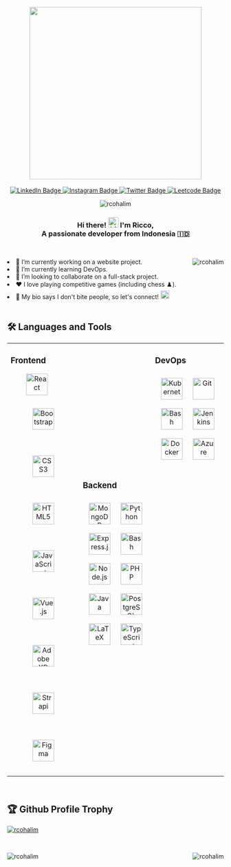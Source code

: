 <div id="header" align="center">
<!--   <img src="https://media.giphy.com/media/f3iwJFOVOwuy7K6FFw/giphy.gif" width="400"/> -->
  <img src="https://media.tenor.com/M4aaIwPdXw0AAAAd/dorian-hooky.gif" width="400"/>

  <br>
  <br>
  
  <div id="badges">
    <a href="https://www.linkedin.com/riccohalim"> <img src="https://img.shields.io/badge/LinkedIn-blue?style=for-the-badge&logo=linkedin&logoColor=white" alt="LinkedIn Badge"/> </a>
    <a href="https://www.instagram.com/riccop13"> <img src="https://img.shields.io/badge/Instagram-red?style=for-the-badge&logo=instagram&logoColor=white" alt="Instagram Badge"/> </a>
    <a href="https://twitter.com/itsbigtummy"> <img src="https://img.shields.io/badge/Twitter-blue?style=for-the-badge&logo=twitter&logoColor=white" alt="Twitter Badge"/> </a>
    <a href="https://www.leetcode.com/bigtummy"> <img src="https://img.shields.io/badge/LeetCode-54039A?style=for-the-badge&logo=LeetCode&logoColor=#d16c06" alt="Leetcode Badge"/> </a>
  </div>

  <p> <img src="https://komarev.com/ghpvc/?username=rcohalim&label=Profile%20views&color=ff8040&style=flat" alt="rcohalim" /> </p>
</div>

<h3 align="center">
  Hi there! <img src="https://user-images.githubusercontent.com/1303154/88677602-1635ba80-d120-11ea-84d8-d263ba5fc3c0.gif" width="24px" alt="hi">  I'm Ricco,
  <br> 
  A passionate developer from Indonesia 🇮🇩
</h3>

<br>

<div>
  <div align="center">
<!--     <img src="https://media.tenor.com/M4aaIwPdXw0AAAAd/dorian-hooky.gif" width="400" align="right"/> -->
    <p><img align="right" src="https://github-readme-stats.vercel.app/api/top-langs?username=rcohalim&show_icons=true&locale=en&layout=compact&theme=tokyonight&hide_border=true" alt="rcohalim" /></p>
  </div>
  <li>
    🔭 I’m currently working on a website project.
  </li> 
  <li>
    🌱 I’m currently learning DevOps.
  </li>
  <li>
    👯 I’m looking to collaborate on a full-stack project.
  </li>
  <li>
    ❤️ I love playing competitive games (including chess ♟️).
  </li>
  <li valign="center">
    🍻 My bio says I don't bite people, so let's connect! <img src="https://cdn3.emoji.gg/emojis/8155_1LeftArrow.gif" width="20px" height="20px">
  </li>
</div>

<br>



## :hammer_and_wrench: Languages and Tools
<table>
  <tr>
    <td valign="top" width="33%">
      <h3>Frontend</h3>  
      <div align="center">
        <a href="https://reactjs.org/" target="_blank"><img style="margin-right: 30px" src="https://profilinator.rishav.dev/skills-assets/react-original-wordmark.svg" alt="React" height="50" /></a>  
        <a href="https://getbootstrap.com/docs/3.4/javascript/" target="_blank"><img style="margin: 30px" src="https://profilinator.rishav.dev/skills-assets/bootstrap-plain.svg" alt="Bootstrap" height="50" /></a>  
        <a href="https://www.w3schools.com/css/" target="_blank"><img style="margin: 30px" src="https://profilinator.rishav.dev/skills-assets/css3-original-wordmark.svg" alt="CSS3" height="50" /></a>  
        <a href="https://en.wikipedia.org/wiki/HTML5" target="_blank"><img style="margin: 30px" src="https://profilinator.rishav.dev/skills-assets/html5-original-wordmark.svg" alt="HTML5" height="50" /></a>  
        <a href="https://www.javascript.com/" target="_blank"><img style="margin: 30px" src="https://profilinator.rishav.dev/skills-assets/javascript-original.svg" alt="JavaScript" height="50" /></a>  
        <a href="https://vuejs.org/" target="_blank"><img style="margin: 30px" src="https://profilinator.rishav.dev/skills-assets/vuejs-original-wordmark.svg" alt="Vue.js" height="50" /></a>  
        <a href="https://www.adobe.com/in/products/xd.html" target="_blank"><img style="margin: 30px" src="https://profilinator.rishav.dev/skills-assets/adobexd.png" alt="Adobe XD" height="50" /></a>  
        <a href="https://www.strapi.io/" target="_blank"><img style="margin: 30px" src="https://profilinator.rishav.dev/skills-assets/strapi.svg" alt="Strapi" height="50" /></a>  
        <a href="https://www.figma.com/" target="_blank"><img style="margin: 30px" src="https://profilinator.rishav.dev/skills-assets/figma-icon.svg" alt="Figma" height="50" /></a>  
      </div>
    </td>
    
  <td valign="center" width="33%">
      <h3>Backend</h3>  
      <div align="center">  
        <a href="https://www.mongodb.com/" target="_blank"><img style="margin: 10px" src="https://profilinator.rishav.dev/skills-assets/mongodb-original-wordmark.svg" alt="MongoDB" height="50" /></a>  
        <a href="https://www.python.org/" target="_blank"><img style="margin: 10px" src="https://profilinator.rishav.dev/skills-assets/python-original.svg" alt="Python" height="50" /></a>  
        <a href="https://expressjs.com/" target="_blank"><img style="margin: 10px" src="https://profilinator.rishav.dev/skills-assets/express-original-wordmark.svg" alt="Express.js" height="50" /></a>  
        <a href="https://www.gnu.org/software/bash/" target="_blank"><img style="margin: 10px" src="https://profilinator.rishav.dev/skills-assets/gnu_bash-icon.svg" alt="Bash" height="50" /></a>  
        <a href="https://nodejs.org/" target="_blank"><img style="margin: 10px" src="https://profilinator.rishav.dev/skills-assets/nodejs-original-wordmark.svg" alt="Node.js" height="50" /></a>  
        <a href="https://www.php.net/" target="_blank"><img style="margin: 10px" src="https://profilinator.rishav.dev/skills-assets/php-original.svg" alt="PHP" height="50" /></a>  
        <a href="https://www.java.com/" target="_blank"><img style="margin: 10px" src="https://profilinator.rishav.dev/skills-assets/java-original-wordmark.svg" alt="Java" height="50" /></a>  
        <a href="https://www.postgresql.org/" target="_blank"><img style="margin: 10px" src="https://profilinator.rishav.dev/skills-assets/postgresql-original-wordmark.svg" alt="PostgreSQL" height="50" /></a>  
        <a href="https://www.latex-project.org/" target="_blank"><img style="margin: 10px" src="https://profilinator.rishav.dev/skills-assets/latex.png" alt="LaTeX" height="50" /></a>  
        <a href="https://www.typescriptlang.org/" target="_blank"><img style="margin: 10px" src="https://profilinator.rishav.dev/skills-assets/typescript-original.svg" alt="TypeScript" height="50" /></a>  
      </div>
  </td>
  
  <td valign="top" width="33%">
    <h3>DevOps</h3>
    <div align="center">  
      <a href="https://kubernetes.io/" target="_blank"><img style="margin: 10px" src="https://profilinator.rishav.dev/skills-assets/kubernetes-icon.svg" alt="Kubernetes" height="50" /></a>  
      <a href="https://github.com/" target="_blank"><img style="margin: 10px" src="https://profilinator.rishav.dev/skills-assets/git-scm-icon.svg" alt="Git" height="50" /></a>  
      <a href="https://www.gnu.org/software/bash/" target="_blank"><img style="margin: 10px" src="https://profilinator.rishav.dev/skills-assets/gnu_bash-icon.svg" alt="Bash" height="50" /></a>  
      <a href="https://www.jenkins.io/" target="_blank"><img style="margin: 10px" src="https://profilinator.rishav.dev/skills-assets/jenkins-icon.svg" alt="Jenkins" height="50" /></a>  
      <a href="https://www.docker.com/" target="_blank"><img style="margin: 10px" src="https://profilinator.rishav.dev/skills-assets/docker-original-wordmark.svg" alt="Docker" height="50" /></a>  
      <a href="https://azure.microsoft.com/en-in/" target="_blank"><img style="margin: 10px" src="https://profilinator.rishav.dev/skills-assets/microsoft_azure-icon.svg" alt="Azure" height="50" /></a>  
    </div>
  </td>
</tr>
</table>  

<br/>

## :trophy: Github Profile Trophy
<p align="left"> <a href="https://github.com/ryo-ma/github-profile-trophy"><img src="https://github-profile-trophy.vercel.app/?username=rcohalim&no-bg=true&no-frame=true&margin-w=15&column=-1" alt="rcohalim" /></a> </p>

<br>

<div align="center">
  <p><img align="right" src="https://github-readme-stats.vercel.app/api?username=rcohalim&show_icons=true&theme=tokyonight&locale=en&border_radius=30&hide_border=true&card_width=500" alt="rcohalim" /></p>
  <p><img align="left" src="http://github-readme-streak-stats.herokuapp.com?user=rcohalim&theme=tokyonight&hide_border=true&border_radius=30&mode=weekly&card_width=500" alt="rcohalim" /></p>
</div>



<!--
<br>
## :envelope_with_arrow: Connect with Me
<p align="left">
<a href="https://twitter.com/itsbigtummy" target="blank"><img align="center" src="https://raw.githubusercontent.com/rahuldkjain/github-profile-readme-generator/master/src/images/icons/Social/twitter.svg" alt="itsbigtummy" height="30" width="40" /></a>
<a href="https://linkedin.com/in/riccohalim" target="blank"><img align="center" src="https://raw.githubusercontent.com/rahuldkjain/github-profile-readme-generator/master/src/images/icons/Social/linked-in-alt.svg" alt="riccohalim" height="30" width="40" /></a>
<a href="https://instagram.com/riccop13" target="blank"><img align="center" src="https://raw.githubusercontent.com/rahuldkjain/github-profile-readme-generator/master/src/images/icons/Social/instagram.svg" alt="riccop13" height="30" width="40" /></a>
<a href="https://www.leetcode.com/bigtummy" target="blank"><img align="center" src="https://raw.githubusercontent.com/rahuldkjain/github-profile-readme-generator/master/src/images/icons/Social/leet-code.svg" alt="bigtummy" height="30" width="40" /></a>
</p>
-->
